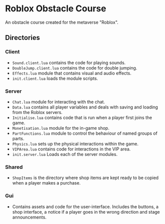 # Roblox Obstacle Course
An obstacle course created for the metaverse "Roblox".

## Directories
### Client
 - `Sound.client.lua` contains the code for playing sounds.
 - `DoubleJump.client.lua` contains the code for double jumping.
 - `Effects.lua` module that contains visual and audio effects.
 - `init.client.lua` loads the module scripts.

### Server
 - `Chat.lua` module for interacting with the chat.
 - `Data.lua` contains all player variables and deals with saving and loading from the Roblox servers.
 - `Initialise.lua` contains code that is run when a player first joins the game.
 - `Monetisation.lua` module for the in-game shop.
 - `PartFunctions.lua` module to control the behaviour of named groups of parts.
 - `Physics.lua` sets up the physical interactions within the game.
 - `VIPArea.lua` contains code for interactions in the VIP area.
 - `init.server.lua` Loads each of the server modules.

### Shared
 - `ShopItems` is the directory where shop items are kept ready to be copied when a player makes a purchase.

### Gui
 - Contains assets and code for the user-interface. Includes the buttons, a shop interface, a notice if a player goes in the wrong direction and stage announcements.
